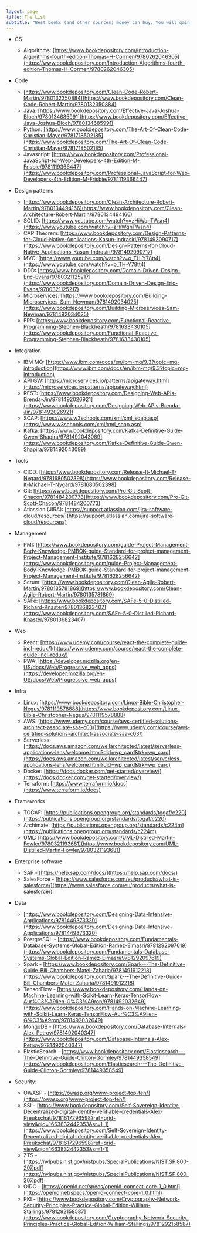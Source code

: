 ```yaml
---
layout: page
title: The List
subtitle: "Best books (and other sources) money can buy. You will gain the most comprehensive insight into all relevant technologies. Caution: you will need months / years to study."
---
```


- CS
  - Algorithms: [https://www.bookdepository.com/Introduction-Algorithms-fourth-edition-Thomas-H-Cormen/9780262046305](https://www.bookdepository.com/Introduction-Algorithms-fourth-edition-Thomas-H-Cormen/9780262046305)

- Code
  - [https://www.bookdepository.com/Clean-Code-Robert-Martin/9780132350884](https://www.bookdepository.com/Clean-Code-Robert-Martin/9780132350884)
  - Java: [https://www.bookdepository.com/Effective-Java-Joshua-Bloch/9780134685991](https://www.bookdepository.com/Effective-Java-Joshua-Bloch/9780134685991)
  - Python: [https://www.bookdepository.com/The-Art-Of-Clean-Code-Christian-Mayer/9781718502185](https://www.bookdepository.com/The-Art-Of-Clean-Code-Christian-Mayer/9781718502185)
  - Javascript: [https://www.bookdepository.com/Professional-JavaScript-for-Web-Developers-4th-Edition-M-Frisbie/9781119366447](https://www.bookdepository.com/Professional-JavaScript-for-Web-Developers-4th-Edition-M-Frisbie/9781119366447)


- Design patterns
  - [https://www.bookdepository.com/Clean-Architecture-Robert-Martin/9780134494166](https://www.bookdepository.com/Clean-Architecture-Robert-Martin/9780134494166)
  - SOLID: [https://www.youtube.com/watch?v=zHiWqnTWsn4](https://www.youtube.com/watch?v=zHiWqnTWsn4)
  - CAP Theorem: [https://www.bookdepository.com/Design-Patterns-for-Cloud-Native-Applications-Kasun-Indrasiri/9781492090717](https://www.bookdepository.com/Design-Patterns-for-Cloud-Native-Applications-Kasun-Indrasiri/9781492090717)
  - MVC: [https://www.youtube.com/watch?v=o_TH-Y78tt4](https://www.youtube.com/watch?v=o_TH-Y78tt4)
  - DDD: [https://www.bookdepository.com/Domain-Driven-Design-Eric-Evans/9780321125217](https://www.bookdepository.com/Domain-Driven-Design-Eric-Evans/9780321125217)
  - Microservices: [https://www.bookdepository.com/Building-Microservices-Sam-Newman/9781492034025](https://www.bookdepository.com/Building-Microservices-Sam-Newman/9781492034025)
  - FRP: [https://www.bookdepository.com/Functional-Reactive-Programming-Stephen-Blackheath/9781633430105](https://www.bookdepository.com/Functional-Reactive-Programming-Stephen-Blackheath/9781633430105)

- Integration
  - IBM MQ: [https://www.ibm.com/docs/en/ibm-mq/9.3?topic=mq-introduction](https://www.ibm.com/docs/en/ibm-mq/9.3?topic=mq-introduction)
  - API GW: [https://microservices.io/patterns/apigateway.html](https://microservices.io/patterns/apigateway.html)
  - REST: [https://www.bookdepository.com/Designing-Web-APIs-Brenda-Jin/9781492026921](https://www.bookdepository.com/Designing-Web-APIs-Brenda-Jin/9781492026921)
  - SOAP: [https://www.w3schools.com/xml/xml_soap.asp](https://www.w3schools.com/xml/xml_soap.asp)
  - Kafka: [https://www.bookdepository.com/Kafka-Definitive-Guide-Gwen-Shapira/9781492043089](https://www.bookdepository.com/Kafka-Definitive-Guide-Gwen-Shapira/9781492043089)

- Tools
  - CICD: [https://www.bookdepository.com/Release-It-Michael-T-Nygard/9781680502398](https://www.bookdepository.com/Release-It-Michael-T-Nygard/9781680502398)
  - Git: [https://www.bookdepository.com/Pro-Git-Scott-Chacon/9781484200773](https://www.bookdepository.com/Pro-Git-Scott-Chacon/9781484200773)
  - Atlassian (JIRA): [https://support.atlassian.com/jira-software-cloud/resources/](https://support.atlassian.com/jira-software-cloud/resources/)

- Management
  - PMI: [https://www.bookdepository.com/guide-Project-Management-Body-Knowledge-PMBOK-guide-Standard-for-project-management-Project-Management-Institute/9781628256642](https://www.bookdepository.com/guide-Project-Management-Body-Knowledge-PMBOK-guide-Standard-for-project-management-Project-Management-Institute/9781628256642)
  - Scrum: [https://www.bookdepository.com/Clean-Agile-Robert-Martin/9780135781869](https://www.bookdepository.com/Clean-Agile-Robert-Martin/9780135781869)
  - SAFe: [https://www.bookdepository.com/SAFe-5-0-Distilled-Richard-Knaster/9780136823407](https://www.bookdepository.com/SAFe-5-0-Distilled-Richard-Knaster/9780136823407)
    
- Web
  - React: [https://www.udemy.com/course/react-the-complete-guide-incl-redux/](https://www.udemy.com/course/react-the-complete-guide-incl-redux/)
  - PWA: [https://developer.mozilla.org/en-US/docs/Web/Progressive_web_apps](https://developer.mozilla.org/en-US/docs/Web/Progressive_web_apps)

- Infra
  - Linux: [https://www.bookdepository.com/Linux-Bible-Christopher-Negus/9781119578888](https://www.bookdepository.com/Linux-Bible-Christopher-Negus/9781119578888)
  - AWS: [https://www.udemy.com/course/aws-certified-solutions-architect-associate-saa-c03/](https://www.udemy.com/course/aws-certified-solutions-architect-associate-saa-c03/)
  - Serverless: [https://docs.aws.amazon.com/wellarchitected/latest/serverless-applications-lens/welcome.html?did=wp_card&trk=wp_card](https://docs.aws.amazon.com/wellarchitected/latest/serverless-applications-lens/welcome.html?did=wp_card&trk=wp_card)
  - Docker: [https://docs.docker.com/get-started/overview/](https://docs.docker.com/get-started/overview/)
  - Terraform: [https://www.terraform.io/docs](https://www.terraform.io/docs)

- Frameworks
  - TOGAF: [https://publications.opengroup.org/standards/togaf/c220](https://publications.opengroup.org/standards/togaf/c220)
  - Archimate: [https://publications.opengroup.org/standards/c224m](https://publications.opengroup.org/standards/c224m)
  - UML: [https://www.bookdepository.com/UML-Distilled-Martin-Fowler/9780321193681](https://www.bookdepository.com/UML-Distilled-Martin-Fowler/9780321193681)

- Enterprise software
  - SAP - [https://help.sap.com/docs/](https://help.sap.com/docs/)
  - SalesForce - [https://www.salesforce.com/eu/products/what-is-salesforce/](https://www.salesforce.com/eu/products/what-is-salesforce/)

- Data
  - [https://www.bookdepository.com/Designing-Data-Intensive-Applications/9781449373320](https://www.bookdepository.com/Designing-Data-Intensive-Applications/9781449373320)
  - PostgreSQL - [https://www.bookdepository.com/Fundamentals-Database-Systems-Global-Edition-Ramez-Elmasri/9781292097619](https://www.bookdepository.com/Fundamentals-Database-Systems-Global-Edition-Ramez-Elmasri/9781292097619)
  - Spark - [https://www.bookdepository.com/Spark---The-Definitive-Guide-Bill-Chambers-Matei-Zaharia/9781491912218](https://www.bookdepository.com/Spark---The-Definitive-Guide-Bill-Chambers-Matei-Zaharia/9781491912218)
  - TensorFlow - [https://www.bookdepository.com/Hands-on-Machine-Learning-with-Scikit-Learn-Keras-TensorFlow-Aur%C3%A9lien-G%C3%A9ron/9781492032649](https://www.bookdepository.com/Hands-on-Machine-Learning-with-Scikit-Learn-Keras-TensorFlow-Aur%C3%A9lien-G%C3%A9ron/9781492032649)
  - MongoDB - [https://www.bookdepository.com/Database-Internals-Alex-Petrov/9781492040347](https://www.bookdepository.com/Database-Internals-Alex-Petrov/9781492040347)
  - ElasticSearch - [https://www.bookdepository.com/Elasticsearch---The-Definitive-Guide-Clinton-Gormley/9781449358549](https://www.bookdepository.com/Elasticsearch---The-Definitive-Guide-Clinton-Gormley/9781449358549)
  
- Security:
  - OWASP - [https://owasp.org/www-project-top-ten/](https://owasp.org/www-project-top-ten/)
  - SSI - [https://www.bookdepository.com/Self-Sovereign-Identity-Decentralized-digital-identity-verifiable-credentials-Alex-Preukschat/9781617296598?ref=grid-view&qid=1663832442353&sr=1-1](https://www.bookdepository.com/Self-Sovereign-Identity-Decentralized-digital-identity-verifiable-credentials-Alex-Preukschat/9781617296598?ref=grid-view&qid=1663832442353&sr=1-1)
  - ZTS - [https://nvlpubs.nist.gov/nistpubs/SpecialPublications/NIST.SP.800-207.pdf](https://nvlpubs.nist.gov/nistpubs/SpecialPublications/NIST.SP.800-207.pdf)
  - OIDC - [https://openid.net/specs/openid-connect-core-1_0.html](https://openid.net/specs/openid-connect-core-1_0.html)
  - PKI - [https://www.bookdepository.com/Cryptography-Network-Security-Principles-Practice-Global-Edition-William-Stallings/9781292158587](https://www.bookdepository.com/Cryptography-Network-Security-Principles-Practice-Global-Edition-William-Stallings/9781292158587)
